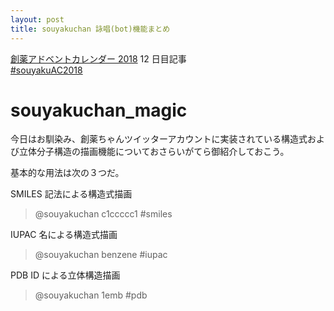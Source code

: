 ```yaml
---
layout: post
title: souyakuchan 詠唱(bot)機能まとめ
---
```


[創薬アドベントカレンダー 2018](https://adventar.org/calendars/3041) 12 日目記事  
[#souyakuAC2018](https://twitter.com/search?q=%23souyakuAC2018)  
  
# souyakuchan_magic
今日はお馴染み、創薬ちゃんツイッターアカウントに実装されている構造式および立体分子構造の描画機能についておさらいがてら御紹介しておこう。  
  
基本的な用法は次の３つだ。  
  
SMILES 記法による構造式描画  
> @souyakuchan c1ccccc1 #smiles
  
IUPAC 名による構造式描画
> @souyakuchan benzene #iupac
  
PDB ID による立体構造描画
> @souyakuchan 1emb #pdb

  
